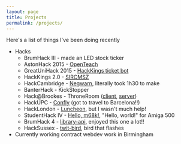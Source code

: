 ```yaml
---
layout: page
title: Projects
permalink: /projects/
---
```


Here's a list of things I've been doing recently

* Hacks
  * BrumHack III - made an LED stock ticker
  * AstonHack 2015 - [OpenTeach](http://devpost.com/software/openteach#more-of-an-idea-than-a-hack)
  * GreatUniHack 2015 - [HackKings ticket bot](https://github.com/sprusr/kings-bot#DISCLAIMER---it-doesnt-work)
  * HackKings 2.0 - [SIRCMSZ](https://github.com/Homletmoo/hk2015)
  * HackCambridge - [Negwarn](https://github.com/sprusr/negwarn#the-rest-of-the-event-was-mucking-about), literally took 1h30 to make
  * BanterHack - KickStopper
  * Hack@Brookes - ThroneRoom ([client](https://github.com/sprusr/throneroom-site), [server](https://github.com/hgat/throneroom))
  * HackUPC - [Confly](https://github.com/sprusr/confly) (got to travel to Barcelona!!)
  * HackLondon - [Luncheon](http://devpost.com/software/luncheon), but I wasn't much help!
  * StudentHack IV - [Hello, m68k!](http://devpost.com/software/hello-m68k), "Hello, world!" for Amiga 500
  * BrumHack 4 - [library-api](https://github.com/BenjaminEHowe/library-api), enjoyed this one a lot!!
  * HackSussex - [twit-bird](https://github.com/sprusr/twit-bird), bird that flashes
* Currently working contract webdev work in Birmingham
